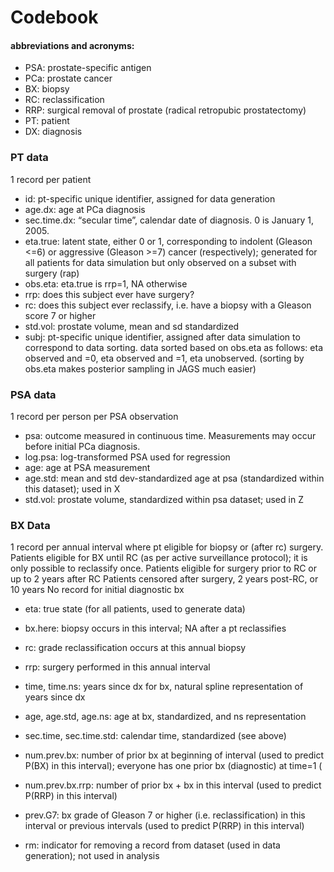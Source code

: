 # Codebook

#### abbreviations and acronyms:
* PSA: prostate-specific antigen
* PCa: prostate cancer
* BX: biopsy
* RC: reclassification
* RRP: surgical removal of prostate (radical retropubic prostatectomy)
* PT: patient
* DX: diagnosis

### PT data
1 record per patient
* id: pt-specific unique identifier, assigned for data generation
* age.dx: age at PCa diagnosis
* sec.time.dx: “secular time”, calendar date of diagnosis. 0 is January 1, 2005.
* eta.true: latent state, either 0 or 1, corresponding to indolent (Gleason <=6) or aggressive (Gleason >=7) cancer (respectively); generated for all patients for data simulation but only observed on a subset with surgery (rap)
* obs.eta: eta.true is rrp=1, NA otherwise
* rrp: does this subject ever have surgery?
* rc: does this subject ever reclassify, i.e. have a biopsy with a Gleason score 7 or higher
* std.vol: prostate volume, mean and sd standardized
* subj: pt-specific unique identifier, assigned after data simulation to correspond to data sorting. data sorted based on obs.eta as follows: eta observed and =0, eta observed and =1, eta unobserved. (sorting by obs.eta makes posterior sampling in JAGS much easier)

### PSA data
1 record per person per PSA observation
* psa: outcome measured in continuous time. Measurements may occur before initial PCa diagnosis. 
* log.psa: log-transformed PSA used for regression
* age: age at PSA measurement
* age.std: mean and std dev-standardized age at psa (standardized within this dataset); used in X
* std.vol: prostate volume, standardized within psa dataset; used in Z


### BX Data
1 record per annual interval where pt eligible for biopsy or (after rc) surgery.
Patients eligible for BX until RC (as per active surveillance protocol); it is only possible to reclassify once.
Patients eligible for surgery prior to RC or up to 2 years after RC
Patients censored after surgery, 2 years post-RC, or 10 years
No record for initial diagnostic bx 


* eta: true state (for all patients, used to generate data)
* bx.here: biopsy occurs in this interval; NA after a pt reclassifies
* rc: grade reclassification occurs at this annual biopsy
* rrp: surgery performed in this annual interval

* time, time.ns: years since dx for bx, natural spline representation of years since dx
* age, age.std, age.ns: age at bx, standardized, and ns representation
* sec.time, sec.time.std: calendar time, standardized (see above)
* num.prev.bx: number of prior bx at beginning of interval (used to predict P(BX) in this interval); everyone has one prior bx (diagnostic) at time=1 (
* num.prev.bx.rrp: number of prior bx + bx in this interval (used to predict P(RRP) in this interval)
* prev.G7: bx grade of Gleason 7 or higher (i.e. reclassification) in this interval or previous intervals (used to predict P(RRP) in this interval)

* rm: indicator for removing a record from dataset (used in data generation); not used in analysis


